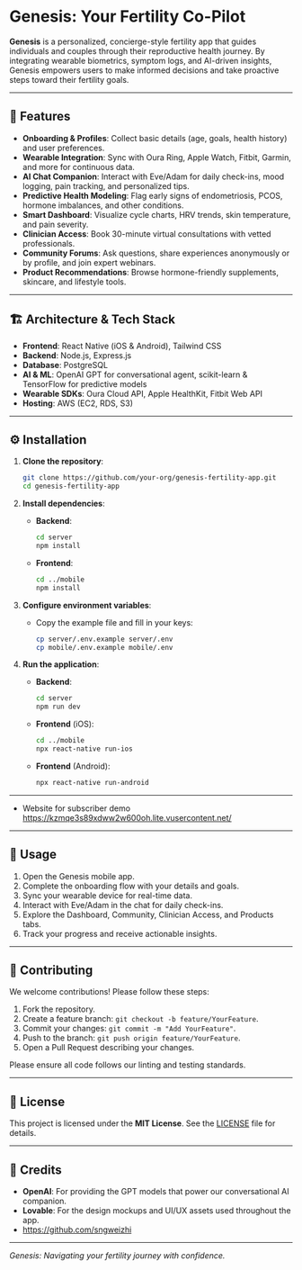 # Genesis: Your Fertility Co-Pilot

**Genesis** is a personalized, concierge-style fertility app that guides individuals and couples through their reproductive health journey. By integrating wearable biometrics, symptom logs, and AI-driven insights, Genesis empowers users to make informed decisions and take proactive steps toward their fertility goals.

---

## 🚀 Features

* **Onboarding & Profiles**: Collect basic details (age, goals, health history) and user preferences.
* **Wearable Integration**: Sync with Oura Ring, Apple Watch, Fitbit, Garmin, and more for continuous data.
* **AI Chat Companion**: Interact with Eve/Adam for daily check-ins, mood logging, pain tracking, and personalized tips.
* **Predictive Health Modeling**: Flag early signs of endometriosis, PCOS, hormone imbalances, and other conditions.
* **Smart Dashboard**: Visualize cycle charts, HRV trends, skin temperature, and pain severity.
* **Clinician Access**: Book 30-minute virtual consultations with vetted professionals.
* **Community Forums**: Ask questions, share experiences anonymously or by profile, and join expert webinars.
* **Product Recommendations**: Browse hormone-friendly supplements, skincare, and lifestyle tools.

---

## 🏗️ Architecture & Tech Stack

* **Frontend**: React Native (iOS & Android), Tailwind CSS
* **Backend**: Node.js, Express.js
* **Database**: PostgreSQL
* **AI & ML**: OpenAI GPT for conversational agent, scikit-learn & TensorFlow for predictive models
* **Wearable SDKs**: Oura Cloud API, Apple HealthKit, Fitbit Web API
* **Hosting**: AWS (EC2, RDS, S3)

---

## ⚙️ Installation

1. **Clone the repository**:

   ```bash
   git clone https://github.com/your-org/genesis-fertility-app.git
   cd genesis-fertility-app
   ```

2. **Install dependencies**:

   * **Backend**:

     ```bash
     cd server
     npm install
     ```
   * **Frontend**:

     ```bash
     cd ../mobile
     npm install
     ```

3. **Configure environment variables**:

   * Copy the example file and fill in your keys:

     ```bash
     cp server/.env.example server/.env
     cp mobile/.env.example mobile/.env
     ```

4. **Run the application**:

   * **Backend**:

     ```bash
     cd server
     npm run dev
     ```
   * **Frontend** (iOS):

     ```bash
     cd ../mobile
     npx react-native run-ios
     ```
   * **Frontend** (Android):

     ```bash
     npx react-native run-android
     ```

---

- Website for subscriber demo https://kzmqe3s89xdww2w600oh.lite.vusercontent.net/ 
---

## 📱 Usage

1. Open the Genesis mobile app.
2. Complete the onboarding flow with your details and goals.
3. Sync your wearable device for real-time data.
4. Interact with Eve/Adam in the chat for daily check-ins.
5. Explore the Dashboard, Community, Clinician Access, and Products tabs.
6. Track your progress and receive actionable insights.

---

## 🤝 Contributing

We welcome contributions! Please follow these steps:

1. Fork the repository.
2. Create a feature branch: `git checkout -b feature/YourFeature`.
3. Commit your changes: `git commit -m "Add YourFeature"`.
4. Push to the branch: `git push origin feature/YourFeature`.
5. Open a Pull Request describing your changes.

Please ensure all code follows our linting and testing standards.

---

## 📝 License

This project is licensed under the **MIT License**. See the [LICENSE](LICENSE) file for details.

---

## 🙏 Credits

* **OpenAI**: For providing the GPT models that power our conversational AI companion.
* **Lovable**: For the design mockups and UI/UX assets used throughout the app.
* https://github.com/sngweizhi 


---

*Genesis: Navigating your fertility journey with confidence.*

